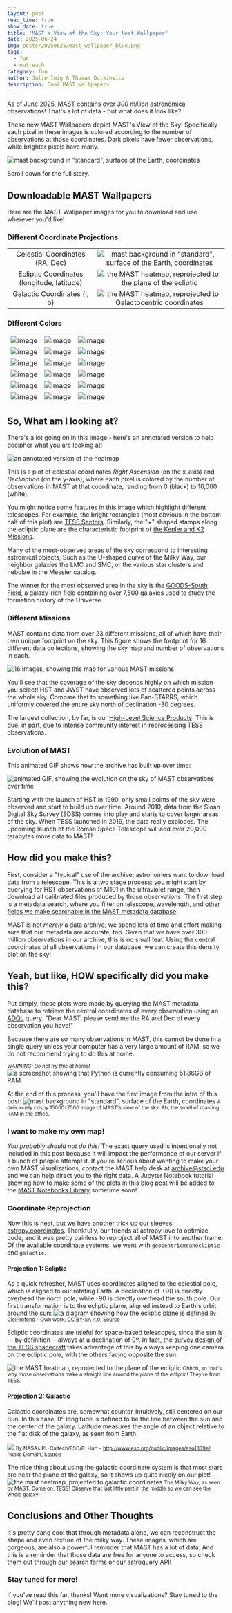 ```yaml
---
layout: post
read_time: true
show_date: true
title: "MAST's View of the Sky: Your Next Wallpaper"
date: 2025-06-24
img: posts/20250625/mast_wallpaper_blue.png
tags:
  - fun
  - outreach
category: fun
author: Julie Imig & Thomas Dutkiewicz
description: Cool MAST wallpapers
---
```


As of June 2025, MAST contains over *300 million* astronomical observations! That's a lot of data - but what does it look like? 

These new MAST Wallpapers depict MAST's View of the Sky! Specifically each pixel in these images is colored according to the number of observations at those coordinates. Dark pixels have fewer observations, while brighter pixels have many.

![mast background in "standard", surface of the Earth, coordinates](assets/img/posts/20250625/mast_wallpaper_hires_blue.png)

Scroll down for the full story.

## Downloadable MAST Wallpapers
Here are the MAST Wallpaper images for you to download and use wherever you'd like!

### Different Coordinate Projections

|  |  |
| :-------------------------:|:-------------------------:|
| Celestial Coordinates  (RA, Dec) | ![mast background in "standard", surface of the Earth, coordinates](assets/img/posts/20250625/mast_wallpaper_blue.png) |
| Ecliptic Coordinates (longitude, latitude) | ![the MAST heatmap, reprojected to the plane of the ecliptic](assets/img/posts/20250625/mast_wallpaper_ecl_blue.png) |
| Galactic Coordinates  (l, b) | ![the MAST heatmap, reprojected to Galactocentric coordinates](assets/img/posts/20250625/mast_wallpaper_gal_blue.png) | 


### DIfferent Colors
|  |  |   | 
:-------------------------:|:-------------------------:|:-------------------------:|
| ![image](assets/img/posts/20250625/mast_wallpaper_hires_blue.png) | ![image](assets/img/posts/20250625/mast_wallpaper_hires_teals.png) | ![image](assets/img/posts/20250625/mast_wallpaper_hires_ylgnbu.png) |
![image](assets/img/posts/20250625/mast_wallpaper_hires_bluepink.png) | ![image](assets/img/posts/20250625/mast_wallpaper_hires_bupu.png) | ![image](assets/img/posts/20250625/mast_wallpaper_hires_purplepink.png) 
| ![image](assets/img/posts/20250625/mast_wallpaper_hires_purples.png) | ![image](assets/img/posts/20250625/mast_wallpaper_hires_magma.png) | ![image](assets/img/posts/20250625/mast_wallpaper_hires_pink.png) |
![image](assets/img/posts/20250625/mast_wallpaper_hires_reds.png) | ![image](assets/img/posts/20250625/mast_wallpaper_hires_reds2.png) | ![image](assets/img/posts/20250625/mast_wallpaper_hires_afmhot.png) |
![image](assets/img/posts/20250625/mast_wallpaper_hires_gold.png) | ![image](assets/img/posts/20250625/mast_wallpaper_hires_earth.png) | ![image](assets/img/posts/20250625/mast_wallpaper_hires_viridis.png) |
| ![image](assets/img/posts/20250625/mast_wallpaper_hires_bnw.png)| ![image](assets/img/posts/20250625/mast_wallpaper_hires_rainbow.png) | ![image](assets/img/posts/20250625/mast_wallpaper_hires_pastels.png) |


## So, What am I looking at?

There's a lot going on in this image - here's an annotated version to help decipher what you are looking at!

![an annotated version of the heatmap](assets/img/posts/20250625/annotated.png)

This is a plot of celestial coordinates *Right Ascension* (on the x-axis) and *Declination* (on the y-axis), where each pixel is colored by the number of observations in MAST at that coordinate, randing from 0 (black) to 10,000 (white).

You might notice some features in this image which highlight different telescopes. For example, the bright rectangles (most obvious in the bottom half of this plot) are [TESS Sectors](https://tess.mit.edu/observations/). Similarly, the "+" shaped stamps along the ecliptic plane are the characteristic footprint of [the Kepler and K2 Missions](https://archive.stsci.edu/missions-and-data/k2).

Many of the most-observed areas of the sky correspond to interesting astromical objects, Such as the U-shaped curve of the Milky Way, our neighbor galaxies the LMC and SMC, or the various star clusters and nebulae in the Messier catalog.

The winner for the most observed area in the sky is the [GOODS-South Field](https://webbtelescope.org/contents/media/images/2021/004/01EX2AXKF1EKA0J7K1965PCNBC), a galaxy-rich field containing over 7,500 galaxies used to study the formation history of the Universe.

### Different Missions

MAST contains data from over 23 different missions, all of which have their own unique footprint on the sky. This figure shows the footprint for 16 different data collections, showing the sky map and number of observations in each. 

![16 images, showing this map for various MAST missions](assets/img/posts/20250625/mast_missions.png)

You'll see that the coverage of the sky depends highly on which mission you select! HST and JWST have observed lots of scattered points across the whole sky. Compare that to something like Pan-STARRS, which uniformly covered the entire sky north of declination -30 degrees.

The largest collection, by far, is our [High-Level Science Products](https://mast.stsci.edu/hlsp/#/). This is due, in part, due to intense community interest in reprocessing TESS observations.


### Evolution of MAST

This animated GIF shows how the archive has built up over time:

![animated GIF, showing the evolution on the sky of MAST observations over time](assets/img/posts/20250625/mast_movie.gif)

Starting with the launch of HST in 1990, only small points of the sky were observed and start to build up over time. Around 2010, data from the Sloan Digital Sky Survey (SDSS) comes into play and starts to cover larger areas of the sky. When TESS launched in 2019, the data really explodes. The upcoming launch of the Roman Space Telescope will add over 20,000 terabytes more data to MAST!

## How did you make this?

First, consider a "typical" use of the archive: astronomers want to download data from a telescope. This is a two stage process: you might start by querying for HST observations of M101 in the ultraviolet range, then download all calibrated files produced by those observations. The first step is a metadata search, where you filter on telescope, wavelength, and [other fields we make searchable in the MAST metadata database](https://mast.stsci.edu/api/v0/_c_a_o_mfields.html).

MAST is not *merely* a data archive; we spend lots of time and effort making sure that our metadata are accurate, too. Given that we have over 300 million observations in our archive, this is no small feat. Using the central coordinates of all observations in our database, we can create this density plot on the sky!

## Yeah, but like, HOW specifically did you make this?

Put simply, these plots were made by querying the MAST metadata database to retrieve the central coordinates of every observation using an [ADQL](https://en.wikipedia.org/wiki/Astronomical_Data_Query_Language) query. "Dear MAST, please send me the RA and Dec of every observation you have!"

Because there are so many observations in MAST, this cannot be done in a single query unless your computer has a very large amount of RAM, so we do not recommend trying to do this at home.

<small>*WARNING: Do not try this at home!*</small>
![a screenshot showing that Python is currently consuming 51.86GB of RAM](assets/img/posts/20250625/brrrrr.png)

At the end of this process, you'll have the first image from the intro of this post:
![mast background in "standard", surface of the Earth, coordinates](assets/img/posts/20250625/mast_wallpaper_blue.png)
<small>A deliciously crispy 15000x7500 image of MAST's view of the sky. Ah, the smell of roasting RAM in the office.</small>

### I want to make my own map!

*You probably should not do this!* The exact query used is intentionally not included in this post because it will impact the performance of our server if a bunch of people attempt it. If you're serious about wanting to make your own MAST visualizations, contact the MAST help desk at archive@stsci.edu and we can help direct you to the right data. A Jupyter Notebook tutorial showing how to make some of the plots in this blog post will be added to the [MAST Notebooks Library](https://spacetelescope.github.io/mast_notebooks/intro.html) sometime soon!

### Coordinate Reprojection
Now this is neat, but we have another trick up our sleeves: [astropy.coordinates](https://docs.astropy.org/en/stable/coordinates/index.html). Thankfully, our friends at astropy love to optimize code, and it was pretty painless to reproject all of MAST into another frame. Of the [available coordinate systems](https://docs.astropy.org/en/stable/coordinates/index.html#module-astropy.coordinates.builtin_frames), we went with `geocentricmeanecliptic` and `galactic`. 

#### Projection 1: Ecliptic
As a quick refresher, MAST uses coordinates aligned to the celestial pole, which is aligned to our rotating Earth. A declination of +90 is directly overhead the north pole, while -90 is directly overhead the south pole. Our first transformation is to the ecliptic plane, aligned instead to Earth's orbit around the sun:
![a diagram showing how the ecliptic plane is defined](assets/img/posts/20250625/Earths_orbit_and_ecliptic.svg)
<small>By <a href="//commons.wikimedia.org/wiki/User:CielProfond" title="User:CielProfond">CielProfond</a> - <span class="int-own-work" lang="en">Own work</span>, <a href="https://creativecommons.org/licenses/by-sa/4.0" title="Creative Commons Attribution-Share Alike 4.0">CC BY-SA 4.0</a>, <a href="https://commons.wikimedia.org/w/index.php?curid=156276169">Source</a></small>

Ecliptic coordinates are useful for space-based telescopes, since the sun is — by definition —always at a declination of 0º. In fact, the [survey design of the TESS spacecraft](https://youtu.be/Q4KjvPIbgMI&t=115) takes advantage of this by always keeping one camera on the ecliptic pole, with the others facing opposite the sun.

![the MAST heatmap, reprojected to the plane of the ecliptic](assets/img/posts/20250625/mast_wallpaper_ecl_blue.png)
<small>Ohhhh, so that's why those observations make a straight line around the plane of the ecliptic! They're from TESS.</small>
#### Projection 2: Galactic
Galactic coordinates are, somewhat counter-intuitively, still centered on our Sun. In this case, 0º longitude is defined to be the line between the sun and the center of the galaxy. Latitude measures the angle of an object relative to the flat disk of the galaxy, as seen from Earth.

![](assets/img/posts/20250625/mw.jpg)
<small>By NASA/JPL-Caltech/ESO/R. Hurt - <a rel="nofollow" class="external free" href="http://www.eso.org/public/images/eso1339e/">http://www.eso.org/public/images/eso1339e/</a>, Public Domain, <a href="https://commons.wikimedia.org/w/index.php?curid=28274906">Source</a></small>

The nice thing about using the galactic coordinate system is that most stars are near the plane of the galaxy, so it shows up quite nicely on our plot!
![the mast heatmap, projected to galactic coordinates](assets/img/posts/20250625/mast_wallpaper_gal_blue.png)
<small>The Milky Way, as seen by MAST. Come on, TESS! Observe that last little part in the middle so we can see the whole galaxy.</small>

## Conclusions and Other Thoughts
It's pretty dang cool that through metadata alone, we can reconstruct the shape and even texture of the milky way. These images, which are gorgeous, are also a powerful reminder that MAST has a lot of data. And this is a reminder that those data are free for anyone to access, so check them out through our [search forms](https://mast.stsci.edu/search/ui) or our [astroquery API](https://spacetelescope.github.io/mast_notebooks/intro.html)!

### Stay tuned for more!

If you've read this far, thanks! Want more visualizations? Stay tuned to the blog! We'll post anything new here.